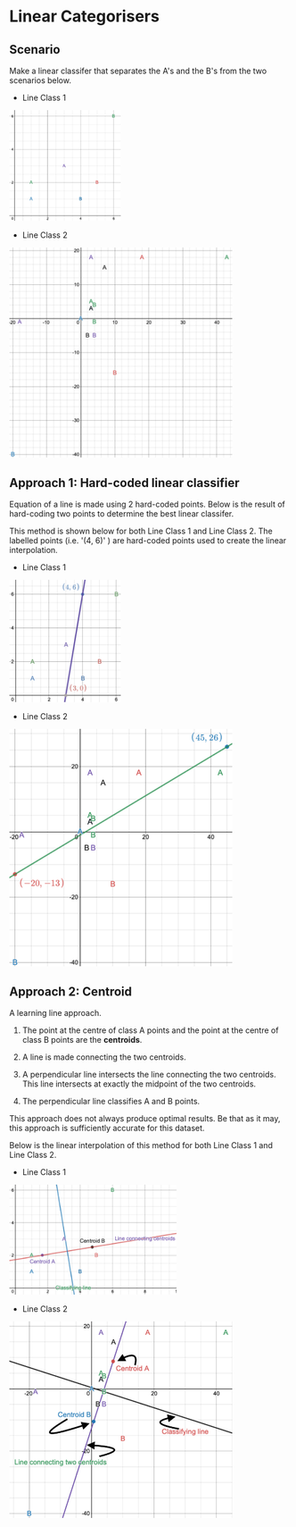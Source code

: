 # Linear Categorisers

## Scenario

Make a linear classifer that separates the A's and the B's from the two scenarios below.
- Line Class 1
<img src="README_Images/lineClass1.png" heigh=200 width=200>

- Line Class 2
<img src="README_Images/lineClass2.png" heigh=400 width=400>


## Approach 1: Hard-coded linear classifier

Equation of a line is made using 2 hard-coded points. Below is the result of hard-coding two points to determine the best linear classifer.

This method is shown below for both Line Class 1 and Line Class 2. The labelled points (i.e. '(4, 6)' ) are hard-coded points used to create the linear interpolation.

- Line Class 1
<img src="README_Images/Hard_Coded_lineClass1.png" heigh=200 width=200>

- Line Class 2
<img src="README_Images/Hard_Coded_lineClass2.png" heigh=400 width=400> 

## Approach 2: Centroid
A learning line approach.
1. The point at the centre of class A points and the point at the centre of class B points are the **centroids**.

2. A line is made connecting the two centroids.

3. A perpendicular line intersects the line connecting the two centroids. This line intersects at exactly the midpoint of the two centroids. 

4. The perpendicular line classifies A and B points.

This approach does not always produce optimal results. Be that as it may, this approach is sufficiently accurate for this dataset.

Below is the linear interpolation of this method for both Line Class 1 and Line Class 2.

- Line Class 1
<img src="README_Images/Centroid_Classification_lineClass1.png" heigh=300 width=300>

- Line Class 2
<img src="README_Images/Centroid_Classification_lineClass2.png" heigh=400 width=400> 
